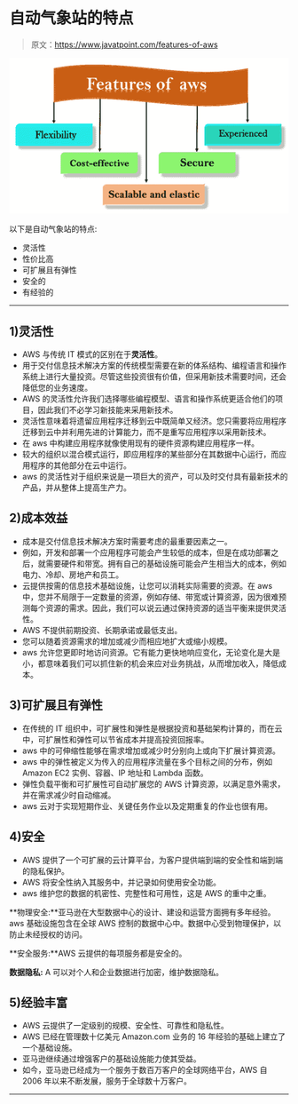 # 自动气象站的特点

> 原文：<https://www.javatpoint.com/features-of-aws>

![Features of AWS](img/38eace04eac0950314b5cec9b7d8da0f.png)

以下是自动气象站的特点:

*   灵活性
*   性价比高
*   可扩展且有弹性
*   安全的
*   有经验的

* * *

## 1)灵活性

*   AWS 与传统 IT 模式的区别在于**灵活性**。
*   用于交付信息技术解决方案的传统模型需要在新的体系结构、编程语言和操作系统上进行大量投资。尽管这些投资很有价值，但采用新技术需要时间，还会降低您的业务速度。
*   AWS 的灵活性允许我们选择哪些编程模型、语言和操作系统更适合他们的项目，因此我们不必学习新技能来采用新技术。
*   灵活性意味着将遗留应用程序迁移到云中既简单又经济。您只需要将应用程序迁移到云中并利用先进的计算能力，而不是重写应用程序以采用新技术。
*   在 aws 中构建应用程序就像使用现有的硬件资源构建应用程序一样。
*   较大的组织以混合模式运行，即应用程序的某些部分在其数据中心运行，而应用程序的其他部分在云中运行。
*   aws 的灵活性对于组织来说是一项巨大的资产，可以及时交付具有最新技术的产品，并从整体上提高生产力。

## 2)成本效益

*   成本是交付信息技术解决方案时需要考虑的最重要因素之一。
*   例如，开发和部署一个应用程序可能会产生较低的成本，但是在成功部署之后，就需要硬件和带宽。拥有自己的基础设施可能会产生相当大的成本，例如电力、冷却、房地产和员工。
*   云提供按需的信息技术基础设施，让您可以消耗实际需要的资源。在 aws 中，您并不局限于一定数量的资源，例如存储、带宽或计算资源，因为很难预测每个资源的需求。因此，我们可以说云通过保持资源的适当平衡来提供灵活性。
*   AWS 不提供前期投资、长期承诺或最低支出。
*   您可以随着资源需求的增加或减少而相应地扩大或缩小规模。
*   aws 允许您更即时地访问资源。它有能力更快地响应变化，无论变化是大是小，都意味着我们可以抓住新的机会来应对业务挑战，从而增加收入，降低成本。

## 3)可扩展且有弹性

*   在传统的 IT 组织中，可扩展性和弹性是根据投资和基础架构计算的，而在云中，可扩展性和弹性可以节省成本并提高投资回报率。
*   aws 中的可伸缩性能够在需求增加或减少时分别向上或向下扩展计算资源。
*   aws 中的弹性被定义为传入的应用程序流量在多个目标之间的分布，例如 Amazon EC2 实例、容器、IP 地址和 Lambda 函数。
*   弹性负载平衡和可扩展性可自动扩展您的 AWS 计算资源，以满足意外需求，并在需求减少时自动缩减。
*   aws 云对于实现短期作业、关键任务作业以及定期重复的作业也很有用。

## 4)安全

*   AWS 提供了一个可扩展的云计算平台，为客户提供端到端的安全性和端到端的隐私保护。
*   AWS 将安全性纳入其服务中，并记录如何使用安全功能。
*   aws 维护您的数据的机密性、完整性和可用性，这是 AWS 的重中之重。

**物理安全:**亚马逊在大型数据中心的设计、建设和运营方面拥有多年经验。aws 基础设施包含在全球 AWS 控制的数据中心中。数据中心受到物理保护，以防止未经授权的访问。

**安全服务:**AWS 云提供的每项服务都是安全的。

**数据隐私:** A 可以对个人和企业数据进行加密，维护数据隐私。

## 5)经验丰富

*   AWS 云提供了一定级别的规模、安全性、可靠性和隐私性。
*   AWS 已经在管理数十亿美元 Amazon.com 业务的 16 年经验的基础上建立了一个基础设施。
*   亚马逊继续通过增强客户的基础设施能力使其受益。
*   如今，亚马逊已经成为一个服务于数百万客户的全球网络平台，AWS 自 2006 年以来不断发展，服务于全球数十万客户。

* * *
